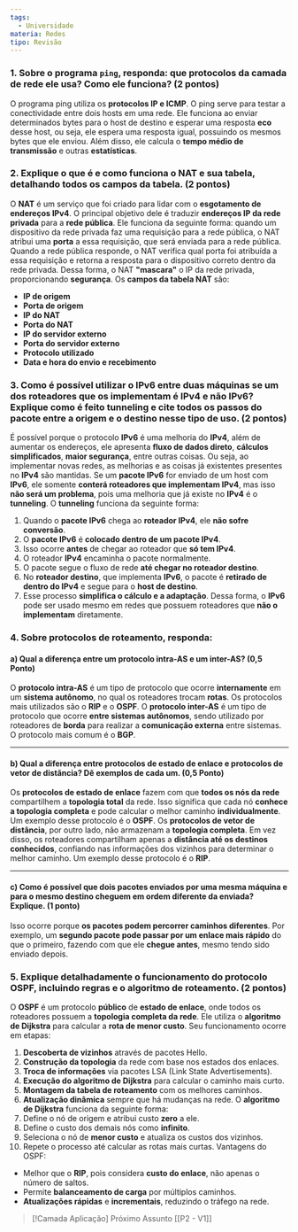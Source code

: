 ```yaml
---
tags:
  - Universidade
materia: Redes
tipo: Revisão
---
```

### 1. Sobre o programa `ping`, responda: que **protocolos** da camada de rede ele usa? Como ele funciona? (2 pontos)

O programa ping utiliza os **protocolos IP e ICMP**. O ping serve para testar a conectividade entre dois hosts em uma rede. Ele funciona ao enviar determinados bytes para o host de destino e esperar uma resposta **eco** desse host, ou seja, ele espera uma resposta igual, possuindo os mesmos bytes que ele enviou. Além disso, ele calcula o **tempo médio de transmissão** e outras **estatísticas**.

### 2. Explique o que é e como funciona o **NAT** e sua tabela, detalhando todos os campos da tabela. (2 pontos)

O **NAT** é um serviço que foi criado para lidar com o **esgotamento de endereços IPv4**. O principal objetivo dele é traduzir **endereços IP da rede privada** para a **rede pública**. 
Ele funciona da seguinte forma: quando um dispositivo da rede privada faz uma requisição para a rede pública, o NAT atribui uma **porta** a essa requisição, que será enviada para a rede pública. Quando a rede pública responde, o NAT verifica qual porta foi atribuída a essa requisição e retorna a resposta para o dispositivo correto dentro da rede privada. Dessa forma, o NAT **"mascara"** o IP da rede privada, proporcionando **segurança**.
Os **campos da tabela NAT** são:
- **IP de origem**
- **Porta de origem**
- **IP do NAT**
- **Porta do NAT**
- **IP do servidor externo**
- **Porta do servidor externo**
- **Protocolo utilizado**
- **Data e hora do envio e recebimento**

### 3. Como é possível utilizar o IPv6 entre duas máquinas se um dos roteadores que os implementam é IPv4 e não IPv6? Explique como é feito **tunneling** e cite todos os passos do pacote entre a origem e o destino nesse tipo de uso. (2 pontos)

É possível porque o protocolo **IPv6** é uma melhoria do **IPv4**, além de aumentar os endereços, ele apresenta **fluxo de dados direto**, **cálculos simplificados**, **maior segurança**, entre outras coisas. Ou seja, ao implementar novas redes, as melhorias e as coisas já existentes presentes no **IPv4** são mantidas.
Se um **pacote IPv6** for enviado de um host com **IPv6**, ele somente **conterá roteadores que implementam IPv4**, mas isso **não será um problema**, pois uma melhoria que já existe no **IPv4** é o **tunneling**.
O **tunneling** funciona da seguinte forma:
1. Quando o **pacote IPv6** chega ao **roteador IPv4**, ele **não sofre conversão**.
2. O **pacote IPv6** é **colocado dentro de um pacote IPv4**.
3. Isso ocorre **antes** de chegar ao roteador que **só tem IPv4**.
4. O roteador **IPv4** encaminha o pacote normalmente.
5. O pacote segue o fluxo de rede **até chegar no roteador destino**.
6. No **roteador destino**, que implementa **IPv6**, o pacote é **retirado de dentro do IPv4** e segue para o **host de destino**.
7. Esse processo **simplifica o cálculo e a adaptação**.
Dessa forma, o **IPv6** pode ser usado mesmo em redes que possuem roteadores que **não o implementam** diretamente.

### 4. Sobre protocolos de roteamento, responda:

#### a) Qual a diferença entre um protocolo **intra-AS** e um **inter-AS**? (0,5 Ponto)

O **protocolo intra-AS** é um tipo de protocolo que ocorre **internamente** em um **sistema autônomo**, no qual os roteadores trocam **rotas**. Os protocolos mais utilizados são o **RIP** e o **OSPF**.
O **protocolo inter-AS** é um tipo de protocolo que ocorre **entre sistemas autônomos**, sendo utilizado por roteadores de **borda** para realizar a **comunicação externa** entre sistemas. O protocolo mais comum é o **BGP**.

---

#### b) Qual a diferença entre **protocolos de estado de enlace** e **protocolos de vetor de distância**? Dê exemplos de cada um. (0,5 Ponto)

Os **protocolos de estado de enlace** fazem com que **todos os nós da rede** compartilhem a **topologia total** da rede. Isso significa que cada nó **conhece a topologia completa** e pode calcular o melhor caminho **individualmente**. Um exemplo desse protocolo é o **OSPF**.
Os **protocolos de vetor de distância**, por outro lado, não armazenam a **topologia completa**. Em vez disso, os roteadores compartilham apenas a **distância até os destinos conhecidos**, confiando nas informações dos vizinhos para determinar o melhor caminho. Um exemplo desse protocolo é o **RIP**.

---

#### c) Como é possível que **dois pacotes enviados por uma mesma máquina e para o mesmo destino cheguem em ordem diferente** da enviada? Explique. (1 ponto)

Isso ocorre porque **os pacotes podem percorrer caminhos diferentes**. Por exemplo, um **segundo pacote pode passar por um enlace mais rápido** do que o primeiro, fazendo com que ele **chegue antes**, mesmo tendo sido enviado depois.

### 5. Explique detalhadamente o funcionamento do protocolo OSPF, incluindo regras e o algoritmo de roteamento. (2 pontos)

O **OSPF** é um protocolo **público** de **estado de enlace**, onde todos os roteadores possuem a **topologia completa da rede**. Ele utiliza o **algoritmo de Dijkstra** para calcular a **rota de menor custo**.
Seu funcionamento ocorre em etapas:
1. **Descoberta de vizinhos** através de pacotes Hello.
2. **Construção da topologia** da rede com base nos estados dos enlaces.
3. **Troca de informações** via pacotes LSA (Link State Advertisements).
4. **Execução do algoritmo de Dijkstra** para calcular o caminho mais curto.
5. **Montagem da tabela de roteamento** com os melhores caminhos.
6. **Atualização dinâmica** sempre que há mudanças na rede.
O **algoritmo de Dijkstra** funciona da seguinte forma:
1. Define o nó de origem e atribui custo **zero** a ele.
2. Define o custo dos demais nós como **infinito**.
3. Seleciona o nó de **menor custo** e atualiza os custos dos vizinhos.
4. Repete o processo até calcular as rotas mais curtas.
Vantagens do OSPF:
- Melhor que o **RIP**, pois considera **custo do enlace**, não apenas o número de saltos.
- Permite **balanceamento de carga** por múltiplos caminhos.
- **Atualizações rápidas** e **incrementais**, reduzindo o tráfego na rede.


> [!Camada Aplicação] Próximo Assunto 
> [[P2 - V1]]